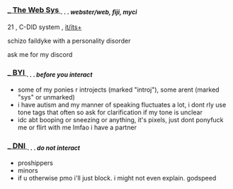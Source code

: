 ### <ins> _ The Web Sys </ins> <sub> . . . *webster/web, fiji, myci* </sub>

21 , C-DID system , [it/its+](https://prns.cc/wooww)

schizo faildyke with a personality disorder

ask me for my discord

### <ins> _ BYI </ins> <sub> . . . *before you interact* </sub> 

-  some of my ponies r introjects (marked "introj"), some arent (marked "sys" or unmarked)
-  i have autism and my manner of speaking fluctuates a lot, i dont rly use tone tags that often so ask for clarification if my tone is unclear
-  idc abt booping or sneezing or anything, it's pixels, just dont ponyfuck me or flirt with me lmfao i have a partner

### <ins> _ DNI </ins> <sub> . . . *do not interact* </sub> 

-  proshippers
-  minors
-  if u otherwise pmo i'll just block. i might not even explain. godspeed

<!-- if youre reading this ur a nerd !!!!!!!!!! -->
